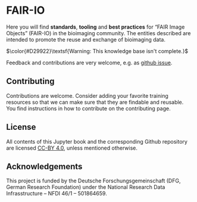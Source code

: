# FAIR-IO

Here you will find **standards**, **tooling** and **best practices** for “FAIR Image Objects” (FAIR-IO) in the bioimaging community.
The entities described are intended to promote the reuse and exchange of bioimaging data.


$\color{#D29922}\textsf{Warning: This knowledge base isn't complete.}$ 




Feedback and contributions are very welcome, e.g. as [github issue](https://github.com/NFDI4BIOIMAGE/FAIR-IO/issues).



## Contributing

Contributions are welcome. Consider adding your favorite training resources so that we can make sure that they are findable and reusable.
You find instructions in how to contribute on the contributing page.

## License

All contents of this Jupyter book and the corresponding Github repository are licensed [CC-BY 4.0](https://creativecommons.org/licenses/by/4.0/), unless mentioned otherwise.


## Acknowledgements

This project is funded by the Deutsche Forschungsgemeinschaft (DFG, German  Research Foundation) under the National Research Data Infrasstructure – NFDI 46/1 – 501864659.




